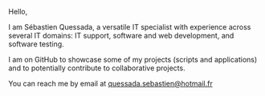 Hello,

I am Sébastien Quessada, a versatile IT specialist with experience across several IT domains: IT support, software and web development, and software testing.

I am on GitHub to showcase some of my projects (scripts and applications) and to potentially contribute to collaborative projects.

You can reach me by email at quessada.sebastien@hotmail.fr

